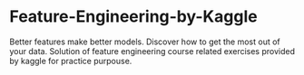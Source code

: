 # Feature-Engineering-by-Kaggle
Better features make better models. Discover how to get the most out of your data. Solution of feature engineering course related exercises provided by kaggle for practice purpouse.
